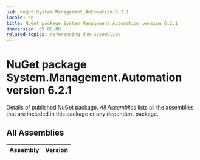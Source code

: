```yaml
---
uid: nuget-System.Management.Automation-6.2.1
locale: en
title: NuGet package System.Management.Automation version 6.2.1
dnnversion: 09.08.00
related-topics: referencing-dnn-assemblies
---
```


# NuGet package System.Management.Automation version 6.2.1
Details of published NuGet package.
*All Assemblies* lists all the assemblies that are included in this package or any dependent package.

## All Assemblies

|Assembly|Version|
|---|---|

